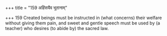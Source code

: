 +++
title = "159 अहिंसयैव भूतानाम्"

+++
159	Created beings must be instructed in (what concerns) their welfare without giving them pain, and sweet and gentle speech must be used by (a teacher) who desires (to abide by) the sacred law.